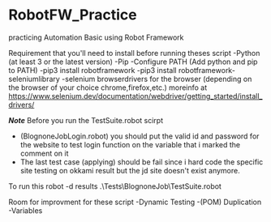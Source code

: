 # RobotFW_Practice

practicing Automation Basic using Robot Framework

Requirement that you'll need to install before running theses script
-Python (at least 3 or the latest version)
-Pip
-Configure PATH (Add python and pip to PATH)
-pip3 install robotframework
-pip3 install robotframework-seleniumlibrary
-selenium browserdrivers for the browser (depending on the browser of your choice chrome,firefox,etc.) moreinfo at https://www.selenium.dev/documentation/webdriver/getting_started/install_drivers/

**_Note_** Before you run the TestSuite.robot scirpt

- (BlognoneJobLogin.robot) you should put the valid id and password for the website to test login function on the variable that i marked the comment on it
- The last test case (applying) should be fail since i hard code the specific site testing on okkami result but the jd site doesn't exist anymore.

To run this
robot -d results .\Tests\BlognoneJob\TestSuite.robot

Room for improvment for these script
-Dynamic Testing
-(POM) Duplication
-Variables
